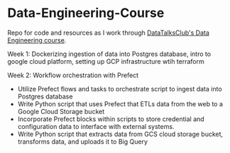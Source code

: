 # Data-Engineering-Course
Repo for code and resources as I work through [DataTalksClub's Data Engineering course](https://github.com/DataTalksClub/data-engineering-zoomcamp). 

Week 1: Dockerizing ingestion of data into Postgres database, intro to google cloud platform, setting up GCP infrastructure wtih terraform 

Week 2: Workflow orchestration with Prefect 
- Utilize Prefect flows and tasks to orchestrate script to ingest data into Postgres database
- Write Python script that uses Prefect that ETLs data from the web to a Google Cloud Storage bucket
- Incorporate Prefect blocks within scripts to store credential and configuration data to interface with external systems.
- Write Python script that extracts data from GCS cloud storage bucket, transforms data, and uploads it to Big Query
